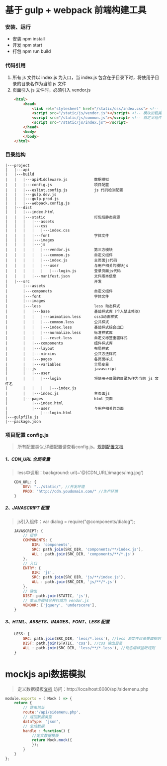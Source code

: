 # 基于 gulp + webpack 前端构建工具

### 安装、运行
- 安装 npm install
- 开发 npm start
- 打包 npm run build

### 代码引用 
1. 所有 js 文件以 index.js 为入口，当 index.js 包含在子目录下时，将使用子目录的目录名作为当前 js 文件
2. 页面引入 js 文件时，必须引入 vendor.js
```html
    <html>
        <head>       
            <link rel="stylesheet" href="/static/css/index.css"> <!-- 页面样式 -->
            <script src="/static/js/vendor.js"></script> <!-- 模块加载类及第三方模块 -->
            <script src="/static/js/common.js"></script> <!-- 自定义组件 -->
            <script src="/static/js/index.js"></script>
        </head>
        <body>
        </body>
    </html>
```
    
### 目录结构
```
|---project
|   |---api                             
|   |---build
|   |   |---apiMiddleware.js            数据模拟
|   |   |---config.js                   项目配置
|   |   |---eslint.config.js            js 代码检测配置
|   |   |---gulp.dev.js
|   |   |---gulp.prod.js
|   |   |---webpack.config.js
|   |---dist          
|   |   |---index.html
|   |   |---static                      打包后静态资源
|   |   |   |---assets                  
|   |   |   |---css
|   |   |   |   |---index.css
|   |   |   |---font                    字体文件
|   |   |   |---images                  
|   |   |   |---js
|   |   |   |   |---vendor.js           第三方模块
|   |   |   |   |---common.js           自定义组件
|   |   |   |   |---index.js            主页面js代码
|   |   |   |   |---user                与用户相关的模块js
|   |   |   |   |   |---login.js        登录页面js代码
|   |   |   |---manifest.json           文件版本信息
|   |---src                             开发
|       |---assets
|       |---componets                   自定义组件
|       |---font                        字体文件
|       |---images
|       |---less                        less 动态样式
|       |   |---base                    基础样式库（个人禁止修改）
|       |   |   |---animation.less      css3动画样式
|       |   |   |---common.less         公共样式
|       |   |   |---index.less          基础样式综合出口
|       |   |   |---normalize.less      标准样式库
|       |   |   |---reset.less          自定义标签重置样式
|       |   |---components              组件样式库
|       |   |---layout                  布局样式
|       |   |---minxins                 公共方法样式
|       |   |---pages                   各页面样式
|       |   |---variables               全局变量
|       |---js                          javascript
|       |   |---user 
|       |   |   |---login               将使用子目录的目录名作为当前 js 文件名
|       |   |   |   |---index.js    
|       |   |---index.js                主页面js
|       |---pages                       html 页面
|           |---index.html
|           |---user                    与用户相关的页面
|               |---login.html
|---gulpfile.js
|---package.json
```

### 项目配置 config.js 
> 所有配置类似,详细配置请查看config.js。[规则配置文档](https://github.com/isaacs/node-glob/blob/master/README.md)
#####  1、CDN_URL 全局变量
> less中调用：background: url(~'@{CDN_URL}images/img.jpg')
```js
    CDN_URL: {
        DEV: "../static/", //开发环境
        PROD: "http://cdn.youdomain.com/" //生产环境
    }
```

#####  2、JAVASCRIPT 配置
> js引入组件：var dialog = require("@components/dialog");

```js
    JAVASCRIPT: {
        // 组件
        COMPONENTS: {
            DIR: 'components',
            SRC: path.join(SRC_DIR, 'components/**/index.js'),
            ALL : path.join(SRC_DIR, 'components/**/*.js')
        },
        // 入口
        ENTRY: {
            DIR: 'js',
            SRC: path.join(SRC_DIR, 'js/**/index.js'),
            ALL : path.join(SRC_DIR, 'js/**/*.js')
        },
        // 输出
        DIST: path.join(STATIC, 'js'),
        // 第三方模块合并打成为 vendor.js
        VENDOR: ['jquery', 'underscore'],
    }
```
#####  3、HTML、ASSETS、IMAGES、FONT、LESS 配置
```js
    LESS: {
        SRC: path.join(SRC_DIR, 'less/*.less'), //less 源文件目录提取规则
        DIST: path.join(STATIC, 'css'), //css 输出目录
        ALL : path.join(SRC_DIR, 'less/**/*.less'), //动态编译监听规则
    }
```
# mockjs api数据模拟
> 定义数据模板[文档](https://github.com/nuysoft/Mock/wiki)
> 访问：http://localhost:8080/api/sidemenu.php
```js
module.exports = ( Mock ) => {
    return {
        // 路由地址
        route:'/api/sidemenu.php',
        // 返回数据类型
        dataType: "json",
        // 生成数据
        handle : function() {
            //定义数据模板
            return Mock.mock({
            });
        }
    }
};
```

